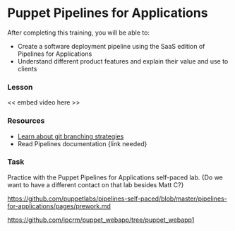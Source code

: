 # Puppet Pipelines for Applications

After completing this training, you will be able to:

* Create a software deployment pipeline using the SaaS edition of Pipelines for Applications
* Understand different product features and explain their value and use to clients

### Lesson

<< embed video here >>

### Resources
* [Learn about git branching strategies](https://www.atlassian.com/git/tutorials/using-branches)
* Read Pipelines documentation {link needed}

### Task 
Practice with the Puppet Pipelines for Applications self-paced lab. {Do we want to have a different contact on that lab besides Matt C?}


https://github.com/puppetlabs/pipelines-self-paced/blob/master/pipelines-for-applications/pages/prework.md


https://github.com/ipcrm/puppet_webapp/tree/puppet_webapp1
